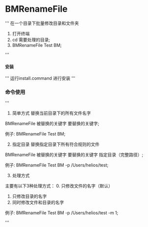 # BMRenameFile

'''
在一个目录下批量修改目录和文件夹

1. 打开终端
2. cd 需要处理的目录;
3. BMRenameFile Test BM; 

'''

#### 安装

'''
运行install.command 进行安装
'''

### 命令使用

'''
1. 简单方式
替换当前目录下的所有文件名字

BMRenameFile 被替换的关键字 要替换的关键字;

例子:
	BMRenameFile Test BM;


2. 指定目录
替换指定目录下所有符合规则的文件

BMRenameFile 被替换的关键字 要替换的关键字 指定目录（完整路径）;

例子:
	BMRenameFile Test BM -p /Users/helios/test;


3. 处理方式

主要有以下3种处理方式：
0. 只修改文件的名字（默认）
1. 只修改目录的名字
2. 同时修改文件和目录的名字

例子:
	BMRenameFile Test BM -p /Users/helios/test -m 1;

'''